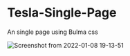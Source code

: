 # Tesla-Single-Page
An single page using Bulma css 

![Screenshot from 2022-01-08 19-13-51](https://user-images.githubusercontent.com/82295321/148661851-cc47af75-bcf6-4295-afa6-117ecd7a5b9c.png)

